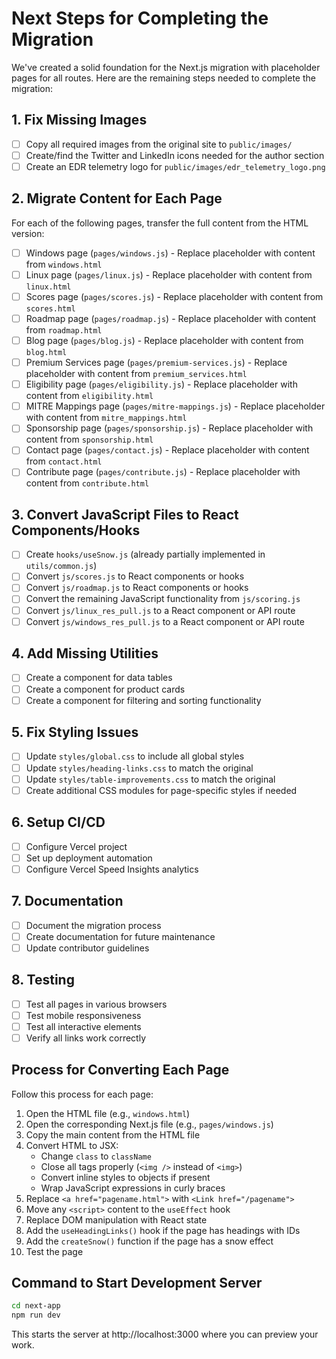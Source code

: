# Next Steps for Completing the Migration

We've created a solid foundation for the Next.js migration with placeholder pages for all routes. Here are the remaining steps needed to complete the migration:

## 1. Fix Missing Images

- [ ] Copy all required images from the original site to `public/images/`
- [ ] Create/find the Twitter and LinkedIn icons needed for the author section
- [ ] Create an EDR telemetry logo for `public/images/edr_telemetry_logo.png`

## 2. Migrate Content for Each Page

For each of the following pages, transfer the full content from the HTML version:

- [ ] Windows page (`pages/windows.js`) - Replace placeholder with content from `windows.html`
- [ ] Linux page (`pages/linux.js`) - Replace placeholder with content from `linux.html`
- [ ] Scores page (`pages/scores.js`) - Replace placeholder with content from `scores.html`
- [ ] Roadmap page (`pages/roadmap.js`) - Replace placeholder with content from `roadmap.html`
- [ ] Blog page (`pages/blog.js`) - Replace placeholder with content from `blog.html`
- [ ] Premium Services page (`pages/premium-services.js`) - Replace placeholder with content from `premium_services.html`
- [ ] Eligibility page (`pages/eligibility.js`) - Replace placeholder with content from `eligibility.html`
- [ ] MITRE Mappings page (`pages/mitre-mappings.js`) - Replace placeholder with content from `mitre_mappings.html`
- [ ] Sponsorship page (`pages/sponsorship.js`) - Replace placeholder with content from `sponsorship.html`
- [ ] Contact page (`pages/contact.js`) - Replace placeholder with content from `contact.html`
- [ ] Contribute page (`pages/contribute.js`) - Replace placeholder with content from `contribute.html`

## 3. Convert JavaScript Files to React Components/Hooks

- [ ] Create `hooks/useSnow.js` (already partially implemented in `utils/common.js`)
- [ ] Convert `js/scores.js` to React components or hooks
- [ ] Convert `js/roadmap.js` to React components or hooks
- [ ] Convert the remaining JavaScript functionality from `js/scoring.js`
- [ ] Convert `js/linux_res_pull.js` to a React component or API route
- [ ] Convert `js/windows_res_pull.js` to a React component or API route

## 4. Add Missing Utilities

- [ ] Create a component for data tables
- [ ] Create a component for product cards
- [ ] Create a component for filtering and sorting functionality

## 5. Fix Styling Issues

- [ ] Update `styles/global.css` to include all global styles
- [ ] Update `styles/heading-links.css` to match the original
- [ ] Update `styles/table-improvements.css` to match the original
- [ ] Create additional CSS modules for page-specific styles if needed

## 6. Setup CI/CD

- [ ] Configure Vercel project
- [ ] Set up deployment automation
- [ ] Configure Vercel Speed Insights analytics

## 7. Documentation

- [ ] Document the migration process
- [ ] Create documentation for future maintenance
- [ ] Update contributor guidelines

## 8. Testing

- [ ] Test all pages in various browsers
- [ ] Test mobile responsiveness
- [ ] Test all interactive elements
- [ ] Verify all links work correctly

## Process for Converting Each Page

Follow this process for each page:

1. Open the HTML file (e.g., `windows.html`)
2. Open the corresponding Next.js file (e.g., `pages/windows.js`)
3. Copy the main content from the HTML file
4. Convert HTML to JSX:
   - Change `class` to `className`
   - Close all tags properly (`<img />` instead of `<img>`)
   - Convert inline styles to objects if present
   - Wrap JavaScript expressions in curly braces
5. Replace `<a href="pagename.html">` with `<Link href="/pagename">`
6. Move any `<script>` content to the `useEffect` hook
7. Replace DOM manipulation with React state
8. Add the `useHeadingLinks()` hook if the page has headings with IDs
9. Add the `createSnow()` function if the page has a snow effect
10. Test the page

## Command to Start Development Server

```bash
cd next-app
npm run dev
```

This starts the server at http://localhost:3000 where you can preview your work. 